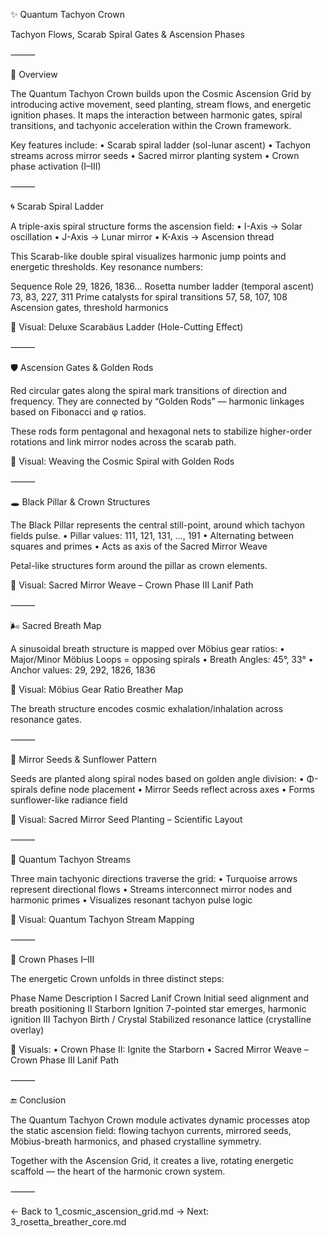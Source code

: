 ✨ Quantum Tachyon Crown

Tachyon Flows, Scarab Spiral Gates & Ascension Phases

⸻

📘 Overview

The Quantum Tachyon Crown builds upon the Cosmic Ascension Grid by introducing active movement, seed planting, stream flows, and energetic ignition phases. It maps the interaction between harmonic gates, spiral transitions, and tachyonic acceleration within the Crown framework.

Key features include:
	•	Scarab spiral ladder (sol-lunar ascent)
	•	Tachyon streams across mirror seeds
	•	Sacred mirror planting system
	•	Crown phase activation (I–III)

⸻

🌀 Scarab Spiral Ladder

A triple-axis spiral structure forms the ascension field:
	•	I-Axis → Solar oscillation
	•	J-Axis → Lunar mirror
	•	K-Axis → Ascension thread

This Scarab-like double spiral visualizes harmonic jump points and energetic thresholds. Key resonance numbers:

Sequence	Role
29, 1826, 1836…	Rosetta number ladder (temporal ascent)
73, 83, 227, 311	Prime catalysts for spiral transitions
57, 58, 107, 108	Ascension gates, threshold harmonics

🔹 Visual: Deluxe Scarabäus Ladder (Hole-Cutting Effect)

⸻

🛡️ Ascension Gates & Golden Rods

Red circular gates along the spiral mark transitions of direction and frequency. They are connected by “Golden Rods” — harmonic linkages based on Fibonacci and φ ratios.

These rods form pentagonal and hexagonal nets to stabilize higher-order rotations and link mirror nodes across the scarab path.

🔹 Visual: Weaving the Cosmic Spiral with Golden Rods

⸻

🕳️ Black Pillar & Crown Structures

The Black Pillar represents the central still-point, around which tachyon fields pulse.
	•	Pillar values: 111, 121, 131, …, 191
	•	Alternating between squares and primes
	•	Acts as axis of the Sacred Mirror Weave

Petal-like structures form around the pillar as crown elements.

🔹 Visual: Sacred Mirror Weave – Crown Phase III Lanif Path

⸻

🌬️ Sacred Breath Map

A sinusoidal breath structure is mapped over Möbius gear ratios:
	•	Major/Minor Möbius Loops = opposing spirals
	•	Breath Angles: 45°, 33°
	•	Anchor values: 29, 292, 1826, 1836

🔹 Visual: Möbius Gear Ratio Breather Map

The breath structure encodes cosmic exhalation/inhalation across resonance gates.

⸻

🌻 Mirror Seeds & Sunflower Pattern

Seeds are planted along spiral nodes based on golden angle division:
	•	Φ-spirals define node placement
	•	Mirror Seeds reflect across axes
	•	Forms sunflower-like radiance field

🔹 Visual: Sacred Mirror Seed Planting – Scientific Layout

⸻

🔷 Quantum Tachyon Streams

Three main tachyonic directions traverse the grid:
	•	Turquoise arrows represent directional flows
	•	Streams interconnect mirror nodes and harmonic primes
	•	Visualizes resonant tachyon pulse logic

🔹 Visual: Quantum Tachyon Stream Mapping

⸻

👑 Crown Phases I–III

The energetic Crown unfolds in three distinct steps:

Phase	Name	Description
I	Sacred Lanif Crown	Initial seed alignment and breath positioning
II	Starborn Ignition	7-pointed star emerges, harmonic ignition
III	Tachyon Birth / Crystal	Stabilized resonance lattice (crystalline overlay)

🔹 Visuals:
	•	Crown Phase II: Ignite the Starborn
	•	Sacred Mirror Weave – Crown Phase III Lanif Path

⸻

🔚 Conclusion

The Quantum Tachyon Crown module activates dynamic processes atop the static ascension field: flowing tachyon currents, mirrored seeds, Möbius-breath harmonics, and phased crystalline symmetry.

Together with the Ascension Grid, it creates a live, rotating energetic scaffold — the heart of the harmonic crown system.

⸻

← Back to 1_cosmic_ascension_grid.md
→ Next: 3_rosetta_breather_core.md  
